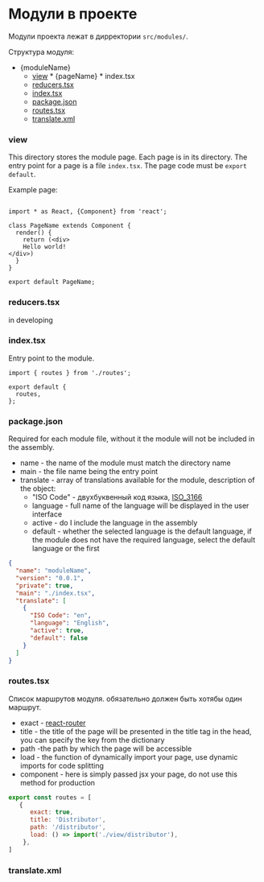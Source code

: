 # Модули в проекте

Модули проекта лежат в дирректории `src/modules/`.

Структура модуля:

* {moduleName}
  * [view](#view)
        * {pageName}
            * index.tsx
  * [reducers.tsx](#reducers)
  * [index.tsx](#indexjs) 
  * [package.json](#packagejson)
  * [routes.tsx](#routesjs)
  * [translate.xml](#translatexml)
  
### view 

This directory stores the module page. 
Each page is in its directory. The entry point for a page is a file `index.tsx`.
The page code must be `export default`.

Example page:

```tsx

import * as React, {Component} from 'react';

class PageName extends Component {
  render() {
    return (<div>
    Hello world!
</div>)
  }
}

export default PageName;
```

### reducers.tsx

in developing


### index.tsx

Entry point to the module.

```tsx
import { routes } from './routes';

export default {
  routes,
};
```

### package.json

Required for each module file, without it the module will not be included in the assembly.

* name - the name of the module must match the directory name
* main - the file name being the entry point
* translate - array of translations available for the module, description of the object:
  * "ISO Code" - двухбуквенный код языка, [ISO_3166](http://kirste.userpage.fu-berlin.de/diverse/doc/ISO_3166.html)
  * language - full name of the language will be displayed in the user interface
  * active - do I include the language in the assembly
  * default - whether the selected language is the default language, 
  if the module does not have the required language, select the default language or the first
  
```json
{
  "name": "moduleName",
  "version": "0.0.1",
  "private": true,
  "main": "./index.tsx",
  "translate": [
    {
      "ISO Code": "en",
      "language": "English",
      "active": true,
      "default": false
    }
  ]
}
```

### routes.tsx

Список маршрутов модуля. обязательно должен быть хотябы один маршрут.

* exact - [react-router](https://reacttraining.com/react-router/web/api/Route/exact-bool)
* title - the title of the page will be presented in the title tag in the head, you can specify the key from the dictionary
* path -the path by which the page will be accessible
* load - the function of dynamically import your page, use dynamic imports for code splitting
* component - here is simply passed jsx your page, do not use this method for production

```js
export const routes = [
   {
      exact: true,
      title: 'Distributor',
      path: '/distributor',
      load: () => import('./view/distributor'),
    },
]
```

### translate.xml



